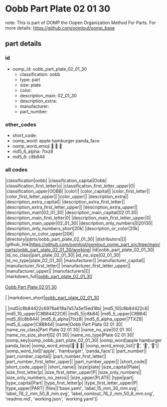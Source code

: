 # Oobb Part Plate 02 01 30  

note: This is part of OOMP the Oopen Organization Method For Parts. For more details: https://github.com/oomlout/oomp_base

##  part details





### id
* oomp_id: oobb_part_plate_02_01_30
  * classification: oobb
  * type: part
  * size: plate
  * color: 
  * description_main: 02_01_30
  * description_extra: 
  * manufacturer: 
  * part_number: 

### other_codes
* short_code: 
* oomp_word: apple hamburger panda_face
* oomp_word_emoji :apple: :hamburger: :panda_face:
* md5_6_alpha: 7txz8
* md5_6: c8b844

### all codes 
|classification|oobb|
|classification_capital|Oobb|
|classification_first_letter|o|
|classification_first_letter_upper|O|
|classification_upper|OOBB|
|color||
|color_capital||
|color_first_letter||
|color_first_letter_upper||
|color_upper||
|description_extra||
|description_extra_capital||
|description_extra_first_letter||
|description_extra_first_letter_upper||
|description_extra_upper||
|description_main|02_01_30|
|description_main_capital|02 01.30|
|description_main_first_letter|0|
|description_main_first_letter_upper|0|
|description_main_upper|02_01_30|
|description_only_numbers|020130|
|description_only_numbers_short|20k|
|description_or_color|20k|
|description_or_color_upper|20K|
|directory|parts/oobb_part_plate_02_01_30|
|distributors|[]|
|github_link|https://github.com/oomlout/oomlout_oomp_part_src/tree/main/parts/oobb_part_plate_02_01_30/working|
|id|oobb_part_plate_02_01_30|
|id_no_class|part_plate_02_01_30|
|id_no_size|02_01_30|
|id_no_type|plate_02_01_30|
|manufacturer||
|manufacturer_capital||
|manufacturer_first_letter||
|manufacturer_first_letter_upper||
|manufacturer_upper||
|manufacturers|[]|
|markdown_full|[oobb_part_plate_02_01_30](https://github.com/oomlout/oomlout_oomp_part_src/tree/main/parts/oobb_part_plate_02_01_30/working)<br>[](https://github.com/oomlout/oomlout_oomp_part_src/tree/main/parts/oobb_part_plate_02_01_30/working)<br>[Oobb Part Plate 02 01 30](https://github.com/oomlout/oomlout_oomp_part_src/tree/main/parts/oobb_part_plate_02_01_30/working)<br><br>|
|markdown_short|[oobb_part_plate_02_01_30](https://github.com/oomlout/oomlout_oomp_part_src/tree/main/parts/oobb_part_plate_02_01_30/working)<br><br>|
|md5|c8b84422c6976a618a7a57a5e15ed18b|
|md5_10|c8b84422c6|
|md5_10_upper|C8B84422C6|
|md5_5|c8b84|
|md5_5_upper|C8B84|
|md5_6|c8b844|
|md5_6_alpha|7txz8|
|md5_6_alpha_upper|7TXZ8|
|md5_6_upper|C8B844|
|name|Oobb Part Plate 02 01 30|
|name_no_class|Part Plate 02 01 30|
|name_no_size|02 01 30|
|name_no_size_short|02 01 30|
|name_no_type|Plate 02 01 30|
|oomp_key|oomp_oobb_part_plate_02_01_30|
|oomp_word|apple hamburger panda_face|
|oomp_word_emoji|:apple: :hamburger: :panda_face:|
|oomp_word_emoji_list|[':apple:', ':hamburger:', ':panda_face:']|
|oomp_word_list|['apple', 'hamburger', 'panda_face']|
|part_number||
|part_number_capital||
|part_number_first_letter||
|part_number_first_letter_upper||
|part_number_upper||
|short_code||
|short_code_upper||
|short_name||
|size|plate|
|size_capital|Plate|
|size_first_letter|p|
|size_first_letter_upper|P|
|size_only_numbers||
|size_only_numbers_no_zeros||
|size_upper|PLATE|
|type|part|
|type_capital|Part|
|type_first_letter|p|
|type_first_letter_upper|P|
|type_upper|PART|
|files|['base.yaml', 'label_15_mm_30_mm.svg', 'label_76_2_mm_50_8_mm.svg', 'label_oomlout_76_2_mm_50_8_mm.svg', 'readme.md', 'working.json', 'working.yaml']|
